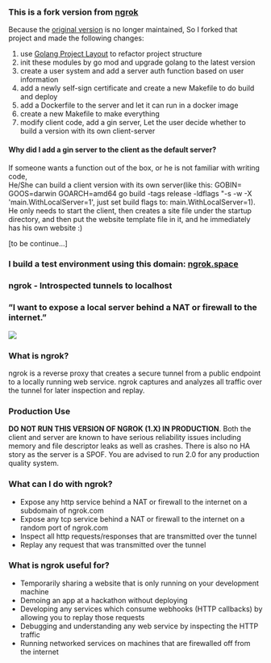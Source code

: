
### This is a fork version from [ngrok](https://github.com/inconshreveable/ngrok)     
Because the [original version](https://github.com/inconshreveable/ngrok) is no longer maintained, So I forked that project and made the following changes:    
1. use [Golang Project Layout](https://github.com/golang-standards/project-layout) to refactor project structure       
2. init these modules by go mod and upgrade golang to the latest version         
3. create a user system and add a server auth function based on user information             
4. add a newly self-sign certificate and create a new Makefile to do build and deploy               
5. add a Dockerfile to the server and let it can run in a docker image  
6. create a new Makefile to make everything            
6. modify client code, add a gin server, Let the user decide whether to build a version with its own client-server            

#### Why did I add a gin server to the client as the default server? 
If someone wants a function out of the box, or he is not familiar with writing code,     
He/She can build a client version with its own server(like this: GOBIN= GOOS=darwin GOARCH=amd64 go build -tags release -ldflags "-s -w -X 'main.WithLocalServer=1', just set build flags to: main.WithLocalServer=1).        
He only needs to start the client, then creates a site file under the startup directory, and then put the website template file in it, and he immediately has his own website :)       


[to be continue...]      

### I build a test environment using this domain: [ngrok.space](https://ngrok.space)  

### ngrok - Introspected tunnels to localhost    
### ”I want to expose a local server behind a NAT or firewall to the internet.”
![](https://ngrok.com/static/img/overview.png)

### What is ngrok?
ngrok is a reverse proxy that creates a secure tunnel from a public endpoint to a locally running web service.
ngrok captures and analyzes all traffic over the tunnel for later inspection and replay.


### Production Use

**DO NOT RUN THIS VERSION OF NGROK (1.X) IN PRODUCTION**. Both the client and server are known to have serious reliability issues including memory and file descriptor leaks as well as crashes. There is also no HA story as the server is a SPOF. You are advised to run 2.0 for any production quality system. 

### What can I do with ngrok?
- Expose any http service behind a NAT or firewall to the internet on a subdomain of ngrok.com
- Expose any tcp service behind a NAT or firewall to the internet on a random port of ngrok.com
- Inspect all http requests/responses that are transmitted over the tunnel
- Replay any request that was transmitted over the tunnel


### What is ngrok useful for?
- Temporarily sharing a website that is only running on your development machine
- Demoing an app at a hackathon without deploying
- Developing any services which consume webhooks (HTTP callbacks) by allowing you to replay those requests
- Debugging and understanding any web service by inspecting the HTTP traffic
- Running networked services on machines that are firewalled off from the internet



